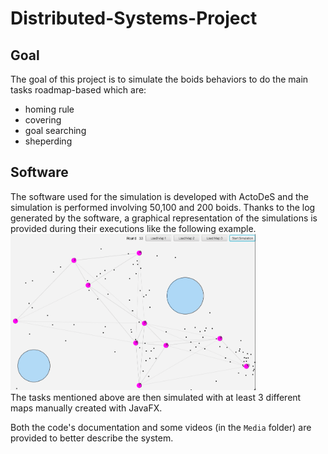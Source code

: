 # Distributed-Systems-Project
## Goal
The goal of this project is to simulate the boids behaviors to do the main tasks roadmap-based which are:
- homing rule
- covering
- goal searching
- sheperding
## Software
The software used for the simulation is developed with ActoDeS and the simulation is performed involving 50,100 and 200 boids. 
Thanks to the log generated by the software, a graphical representation of the simulations is provided during their executions like the following example.
<br>
<img height="250" src="./example.png">
<br>
The tasks mentioned above are then simulated with at least 3 different maps manually created with JavaFX.

Both the code's documentation and some videos (in the `Media` folder) are provided to better describe the system.
